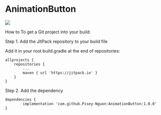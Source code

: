 # AnimationButton
[![](https://jitpack.io/v/Pisey-Nguon/AnimationButton.svg)](https://jitpack.io/#Pisey-Nguon/AnimationButton)

How to
To get a Git project into your build:

Step 1. Add the JitPack repository to your build file

Add it in your root build.gradle at the end of repositories:

	allprojects {
		repositories {
			...
			maven { url 'https://jitpack.io' }
		}
	}
Step 2. Add the dependency

	dependencies {
	        implementation 'com.github.Pisey-Nguon:AnimationButton:1.0.0'
	}
